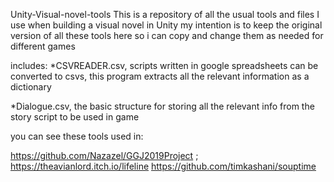 Unity-Visual-novel-tools
This is a repository of all the usual tools and files I use when building a visual novel in Unity
my intention is to keep the original version of all these tools here so i can copy and change them as needed for different games

includes:
*CSVREADER.csv, scripts written in google spreadsheets can be converted to csvs, this program extracts all the relevant information as a dictionary

*Dialogue.csv, the basic structure for storing all the relevant info from the story script to be used in game 

you can see these tools used in:

https://github.com/Nazazel/GGJ2019Project  ; https://theavianlord.itch.io/lifeline
https://github.com/timkashani/souptime
